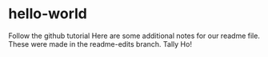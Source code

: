 # hello-world
Follow the github tutorial
Here are some additional notes for our readme file. These were made in the readme-edits branch.
Tally Ho!
